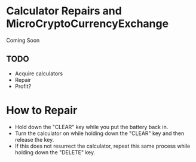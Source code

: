 # Calculator Repairs and MicroCryptoCurrencyExchange

Coming Soon

## TODO

- Acquire calculators
- Repair
- Profit?

# How to Repair

- Hold down the "CLEAR" key while you put the battery back in. 
- Turn the calculator on while holding down the "CLEAR" key and then release the key.
- If this does not resurrect the calculator, repeat this same process while holding down the "DELETE" key.